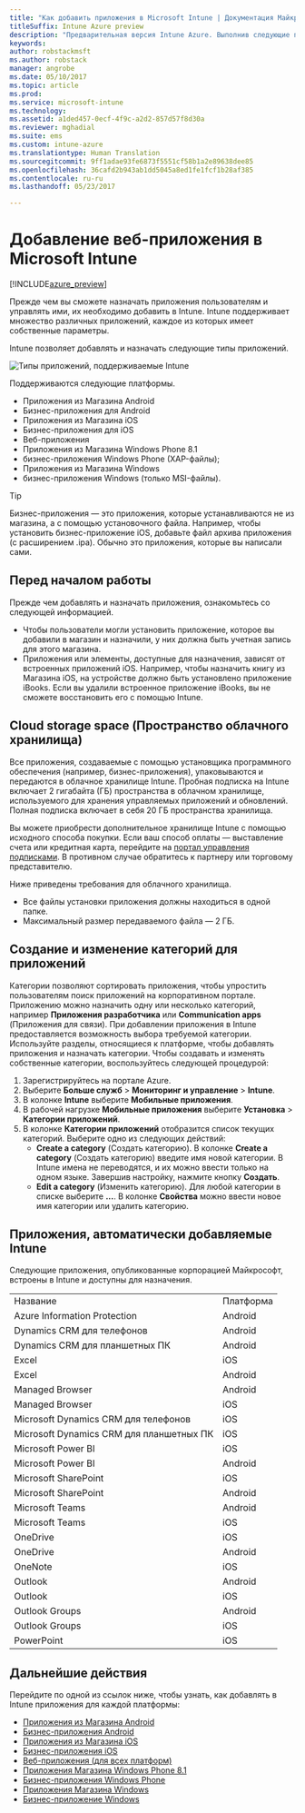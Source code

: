 ```yaml
---
title: "Как добавить приложения в Microsoft Intune | Документация Майкрософт"
titleSuffix: Intune Azure preview
description: "Предварительная версия Intune Azure. Выполнив следующие процедуры, вы сможете добавить приложения в Intune для назначения пользователям и устройствам. "
keywords: 
author: robstackmsft
ms.author: robstack
manager: angrobe
ms.date: 05/10/2017
ms.topic: article
ms.prod: 
ms.service: microsoft-intune
ms.technology: 
ms.assetid: a1ded457-0ecf-4f9c-a2d2-857d57f8d30a
ms.reviewer: mghadial
ms.suite: ems
ms.custom: intune-azure
ms.translationtype: Human Translation
ms.sourcegitcommit: 9ff1adae93fe6873f5551cf58b1a2e89638dee85
ms.openlocfilehash: 36cafd2b943ab1dd5045a8ed1fe1fcf1b28af385
ms.contentlocale: ru-ru
ms.lasthandoff: 05/23/2017

---
```


# <a name="how-to-add-an-app-to-microsoft-intune"></a>Добавление веб-приложения в Microsoft Intune

[!INCLUDE[azure_preview](./includes/azure_preview.md)]

Прежде чем вы сможете назначать приложения пользователям и управлять ими, их необходимо добавить в Intune. Intune поддерживает множество различных приложений, каждое из которых имеет собственные параметры.

Intune позволяет добавлять и назначать следующие типы приложений.

![Типы приложений, поддерживаемые Intune](./media/app-types.png)

Поддерживаются следующие платформы.

- Приложения из Магазина Android
- Бизнес-приложения для Android
- Приложения из Магазина iOS
- Бизнес-приложения для iOS
- Веб-приложения
- Приложения из Магазина Windows Phone 8.1
- бизнес-приложения Windows Phone (XAP-файлы);
- Приложения из Магазина Windows
- бизнес-приложения Windows (только MSI-файлы).

>[!TIP]
> Бизнес-приложения — это приложения, которые устанавливаются не из магазина, а с помощью установочного файла. Например, чтобы установить бизнес-приложение iOS, добавьте файл архива приложения (с расширением .ipa). Обычно это приложения, которые вы написали сами.

## <a name="before-you-start"></a>Перед началом работы

Прежде чем добавлять и назначать приложения, ознакомьтесь со следующей информацией.

- Чтобы пользователи могли установить приложение, которое вы добавили в магазин и назначили, у них должна быть учетная запись для этого магазина.
- Приложения или элементы, доступные для назначения, зависят от встроенных приложений iOS. Например, чтобы назначить книгу из Магазина iOS, на устройстве должно быть установлено приложение iBooks. Если вы удалили встроенное приложение iBooks, вы не сможете восстановить его с помощью Intune.

## <a name="cloud-storage-space"></a>Cloud storage space (Пространство облачного хранилища)
Все приложения, создаваемые с помощью установщика программного обеспечения (например, бизнес-приложения), упаковываются и передаются в облачное хранилище Intune. Пробная подписка на Intune включает 2 гигабайта (ГБ) пространства в облачном хранилище, используемого для хранения управляемых приложений и обновлений. Полная подписка включает в себя 20 ГБ пространства хранилища.

Вы можете приобрести дополнительное хранилище Intune с помощью исходного способа покупки.  Если ваш способ оплаты — выставление счета или кредитная карта, перейдите на [портал управления подписками](https://portal.office.com/adminportal/home?switchtomodern=true#/subscriptions).  В противном случае обратитесь к партнеру или торговому представителю.

Ниже приведены требования для облачного хранилища.

-   Все файлы установки приложения должны находиться в одной папке.
-   Максимальный размер передаваемого файла — 2 ГБ.

## <a name="how-to-create-and-edit-categories-for-apps"></a>Создание и изменение категорий для приложений

Категории позволяют сортировать приложения, чтобы упростить пользователям поиск приложений на корпоративном портале. Приложению можно назначить одну или несколько категорий, например **Приложения разработчика** или **Communication apps** (Приложения для связи).
При добавлении приложения в Intune предоставляется возможность выбора требуемой категории. Используйте разделы, относящиеся к платформе, чтобы добавлять приложения и назначать категории. Чтобы создавать и изменять собственные категории, воспользуйтесь следующей процедурой:

1. Зарегистрируйтесь на портале Azure.
2. Выберите **Больше служб** > **Мониторинг и управление** > **Intune**.
3. В колонке **Intune** выберите **Мобильные приложения**.
4. В рабочей нагрузке **Мобильные приложения** выберите **Установка** > **Категории приложений**.
5. В колонке **Категории приложений** отобразится список текущих категорий. Выберите одно из следующих действий:
    - **Create a category** (Создать категорию). В колонке **Create a category** (Создать категорию) введите имя новой категории. В Intune имена не переводятся, и их можно ввести только на одном языке. Завершив настройку, нажмите кнопку **Создать**.
    - **Edit a category** (Изменить категорию). Для любой категории в списке выберите **...**. В колонке **Свойства** можно ввести новое имя категории или удалить категорию.


## <a name="apps-added-automatically-by-intune"></a>Приложения, автоматически добавляемые Intune

Следующие приложения, опубликованные корпорацией Майкрософт, встроены в Intune и доступны для назначения.

|||
|-|-|
|Название|Платформа|Тип приложения|
|Azure Information Protection|Android|Управляемое приложение Магазина Android|
|Dynamics CRM для телефонов|Android|Управляемое приложение Магазина Android|
|Dynamics CRM для планшетных ПК|Android|Управляемое приложение Магазина Android|
|Excel|iOS|Управляемое приложение Магазина iOS|
|Excel|Android|Управляемое приложение Магазина Android|
|Managed Browser|Android|Управляемое приложение Магазина Android|
|Managed Browser|iOS|Управляемое приложение Магазина iOS|
|Microsoft Dynamics CRM для телефонов|iOS|Управляемое приложение Магазина iOS|
|Microsoft Dynamics CRM для планшетных ПК|iOS|Управляемое приложение Магазина iOS|
|Microsoft Power BI|iOS|Управляемое приложение Магазина iOS|
|Microsoft Power BI|Android|Управляемое приложение Магазина Android|
|Microsoft SharePoint|iOS|Управляемое приложение Магазина iOS|
|Microsoft SharePoint|Android|Управляемое приложение Магазина Android|
|Microsoft Teams|Android|Управляемое приложение Магазина Android|
|Microsoft Teams|iOS|Управляемое приложение Магазина iOS|
|OneDrive|iOS|Управляемое приложение Магазина iOS|
|OneDrive|Android|Управляемое приложение Магазина Android|
|OneNote|iOS|Управляемое приложение Магазина iOS|
|Outlook|Android|Управляемое приложение Магазина Android|
|Outlook|iOS|Управляемое приложение Магазина iOS|
|Outlook Groups|Android|Управляемое приложение Магазина Android|
|Outlook Groups|iOS|Управляемое приложение Магазина iOS|
|PowerPoint|iOS|Управляемое приложение Магазина iOS|

## <a name="next-steps"></a>Дальнейшие действия

Перейдите по одной из ссылок ниже, чтобы узнать, как добавлять в Intune приложения для каждой платформы:

- [Приложения из Магазина Android](store-apps-android.md)
- [Бизнес-приложения Android](lob-apps-android.md)
- [Приложения из Магазина iOS](store-apps-ios.md)
- [Бизнес-приложения iOS](lob-apps-ios.md)
- [Веб-приложения (для всех платформ)](web-app.md)
- [Приложения Магазина Windows Phone 8.1](store-apps-windows-phone-8-1.md)
- [Бизнес-приложения Windows Phone](lob-apps-windows-phone.md)
- [Приложения Магазина Windows](store-apps-windows.md)
- [Бизнес-приложение Windows](lob-apps-windows.md)

